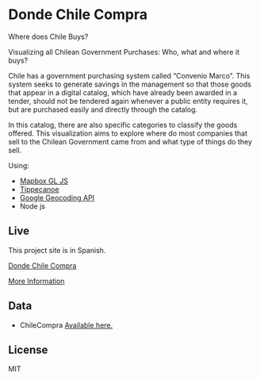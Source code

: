 # Donde Chile Compra

Where does Chile Buys?

Visualizing all Chilean Government Purchases: Who, what and where it buys?

Chile has a government purchasing system called “Convenio Marco”. This system seeks to generate savings in the management so that those goods that appear in a digital catalog, which have already been awarded in a tender, should not be tendered again whenever a public entity requires it, but are purchased easily and directly through the catalog.

In this catalog, there are also specific categories to classify the goods offered. This visualization aims to explore where do most companies that sell to the Chilean Government came from and what type of things do they sell.

Using:
  - [Mapbox GL JS](https://www.mapbox.com/mapbox-gl-js/api/)
  - [Tippecanoe](https://github.com/mapbox/tippecanoe)
  - [Google Geocoding API](https://developers.google.com/maps/documentation/geocoding/start)
  - Node js

## Live

This project site is in Spanish.

[Donde Chile Compra](http://dondechilecompra.cvalenzuelab.com/)

[More Information](http://cvalenzuelab.com/works/wheredoeschilebuys/)

## Data

- ChileCompra [Available here.](http://datosabiertos.chilecompra.cl/dataviews/231291/transacciones-de-convenio-marco-julio-2016/)

## License
MIT
